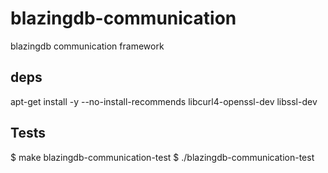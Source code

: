 # blazingdb-communication
blazingdb communication framework

## deps

apt-get install -y --no-install-recommends libcurl4-openssl-dev libssl-dev



## Tests
$ make blazingdb-communication-test
$ ./blazingdb-communication-test
